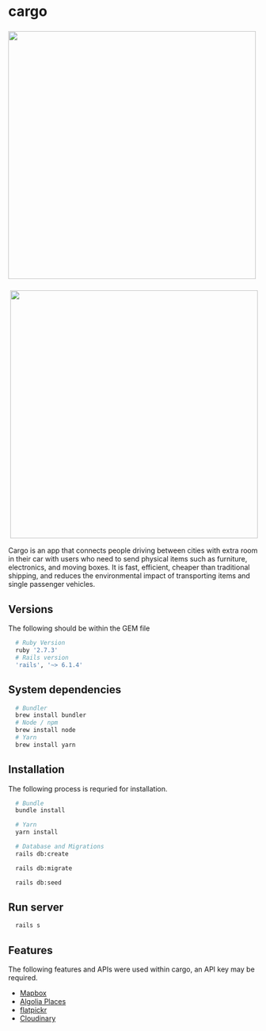 # cargo
<h3 align="left">
  <img src="https://media.giphy.com/media/z2voXshJYrH5GgABbc/giphy.gif?cid=790b76118c97333a25b4ead46cdfcf40ac0572f20b4f9bf4&rid=giphy.gif&ct=g" width="500px">
</h3>

<h3 align="right">
  <img src="https://media.giphy.com/media/z2voXshJYrH5GgABbc/giphy.gif?cid=790b76118c97333a25b4ead46cdfcf40ac0572f20b4f9bf4&rid=giphy.gif&ct=g" width="500px">
 </h3>
  

Cargo is an app that connects people driving between cities with extra room in their car with users who need to send physical items such as furniture, electronics, and moving boxes. It is fast, efficient, cheaper than traditional shipping, and reduces the environmental impact of transporting items and single passenger vehicles.

## Versions
The following should be within the GEM file
```ruby
  # Ruby Version
  ruby '2.7.3'
  # Rails version
  'rails', '~> 6.1.4'
```

## System dependencies
```bash
  # Bundler
  brew install bundler
  # Node / npm
  brew install node
  # Yarn
  brew install yarn
```
## Installation
The following process is requried for installation.

```bash
  # Bundle
  bundle install

  # Yarn
  yarn install

  # Database and Migrations
  rails db:create

  rails db:migrate

  rails db:seed
```

## Run server
```bash
  rails s
```

## Features
The following features and APIs were used within cargo, an API key may be required.
* [Mapbox](https://www.mapbox.com/)
* [Algolia Places](https://community.algolia.com/places/)
* [flatpickr](https://flatpickr.js.org/)
* [Cloudinary](https://cloudinary.com/)
